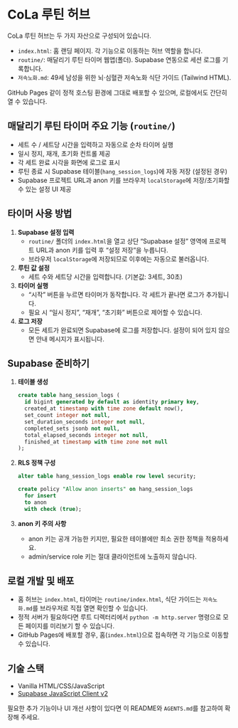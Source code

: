 # CoLa 루틴 허브

CoLa 루틴 허브는 두 가지 자산으로 구성되어 있습니다.

- `index.html`: 홈 랜딩 페이지. 각 기능으로 이동하는 허브 역할을 합니다.
- `routine/`: 매달리기 루틴 타이머 웹앱(폴더). Supabase 연동으로 세션 로그를 기록합니다.
- `저속노화.md`: 49세 남성을 위한 뇌·심혈관 저속노화 식단 가이드 (Tailwind HTML).

GitHub Pages 같이 정적 호스팅 환경에 그대로 배포할 수 있으며, 로컬에서도 간단히 열 수 있습니다.


## 매달리기 루틴 타이머 주요 기능 (`routine/`)
- 세트 수 / 세트당 시간을 입력하고 자동으로 순차 타이머 실행
- 일시 정지, 재개, 초기화 컨트롤 제공
- 각 세트 완료 시각을 화면에 로그로 표시
- 루틴 종료 시 Supabase 테이블(`hang_session_logs`)에 자동 저장 (설정된 경우)
- Supabase 프로젝트 URL과 anon 키를 브라우저 `localStorage`에 저장/초기화할 수 있는 설정 UI 제공


## 타이머 사용 방법
1. **Supabase 설정 입력**
   - `routine/` 폴더의 `index.html`을 열고 상단 “Supabase 설정” 영역에 프로젝트 URL과 anon 키를 입력 후 “설정 저장”을 누릅니다.
   - 브라우저 `localStorage`에 저장되므로 이후에는 자동으로 불러옵니다.
2. **루틴 값 설정**
   - 세트 수와 세트당 시간을 입력합니다. (기본값: 3세트, 30초)
3. **타이머 실행**
   - “시작” 버튼을 누르면 타이머가 동작합니다. 각 세트가 끝나면 로그가 추가됩니다.
   - 필요 시 “일시 정지”, “재개”, “초기화” 버튼으로 제어할 수 있습니다.
4. **로그 저장**
   - 모든 세트가 완료되면 Supabase에 로그를 저장합니다. 설정이 되어 있지 않으면 안내 메시지가 표시됩니다.


## Supabase 준비하기
1. **테이블 생성**
   ```sql
   create table hang_session_logs (
     id bigint generated by default as identity primary key,
     created_at timestamp with time zone default now(),
     set_count integer not null,
     set_duration_seconds integer not null,
     completed_sets jsonb not null,
     total_elapsed_seconds integer not null,
     finished_at timestamp with time zone not null
   );
   ```

2. **RLS 정책 구성**
   ```sql
   alter table hang_session_logs enable row level security;

   create policy "Allow anon inserts" on hang_session_logs
     for insert
     to anon
     with check (true);
   ```

3. **anon 키 주의 사항**
   - anon 키는 공개 가능한 키지만, 필요한 테이블에만 최소 권한 정책을 적용하세요.
   - admin/service role 키는 절대 클라이언트에 노출하지 않습니다.


## 로컬 개발 및 배포
- 홈 허브는 `index.html`, 타이머는 `routine/index.html`, 식단 가이드는 `저속노화.md`를 브라우저로 직접 열면 확인할 수 있습니다.
- 정적 서버가 필요하다면 루트 디렉터리에서 `python -m http.server` 명령으로 모든 페이지를 미리보기 할 수 있습니다.
- GitHub Pages에 배포할 경우, 홈(`index.html`)으로 접속하면 각 기능으로 이동할 수 있습니다.


## 기술 스택
- Vanilla HTML/CSS/JavaScript
- [Supabase JavaScript Client v2](https://supabase.com/docs/reference/javascript/initializing)

필요한 추가 기능이나 UI 개선 사항이 있다면 이 README와 `AGENTS.md`를 참고하여 확장해 주세요.
